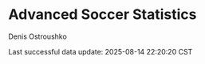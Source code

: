 # Advanced Soccer Statistics
Denis Ostroushko

<!-- gfm -->

Last successful data update: 2025-08-14 22:20:20 CST
